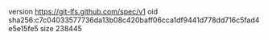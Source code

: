 version https://git-lfs.github.com/spec/v1
oid sha256:c7c04033577736da13b08c420baff06cca1df9441d778dd716c5fad4e5e15fe5
size 238445
